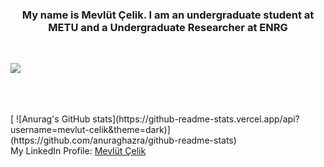 <h3 align="center">My name is Mevlüt Çelik. I am an undergraduate student at METU and a Undergraduate Researcher at ENRG</a> 
</h3>
<br/>

![](https://komarev.com/ghpvc/?username=mevlut-celik&color=lightgrey&style=for-the-badge)

<br/>
<br/>
<br/>
[
![Anurag's GitHub 
stats](https://github-readme-stats.vercel.app/api?username=mevlut-celik&theme=dark)](https://github.com/anuraghazra/github-readme-stats)

<br/>
My LinkedIn Profile: <a title="LinkedIn" href="https://www.linkedin.com/in/mevl%C3%BCt-%C3%A7elik-a2050b14b/" target="_blank">Mevlüt Çelik</a><br/>
